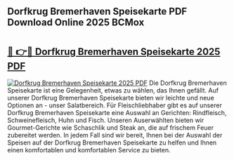 ## Dorfkrug Bremerhaven Speisekarte PDF Download Online 2025 BCMox

# <h2><a href="http://gca2g2.nevu.top/?p=Dorfkrug+Bremerhaven+Speisekarte">🔗 👉🔴 Dorfkrug Bremerhaven Speisekarte 2025 PDF</a></h2>

[![Dorfkrug Bremerhaven Speisekarte 2025 PDF](https://i.imgur.com/dBaPXMq.png)](http://gca2g2.nevu.top/?p=Dorfkrug+Bremerhaven+Speisekarte)
Die Dorfkrug Bremerhaven Speisekarte ist eine Gelegenheit, etwas zu wählen, das Ihnen gefällt. Auf unserer Dorfkrug Bremerhaven Speisekarte bieten wir leichte und neue Optionen an - unser Salatbereich. Für Fleischliebhaber gibt es auf unserer Dorfkrug Bremerhaven Speisekarte eine Auswahl an Gerichten: Rindfleisch, Schweinefleisch, Huhn und Fisch. Unseren Auserwählten bieten wir Gourmet-Gerichte wie Schaschlik und Steak an, die auf frischem Feuer zubereitet werden. In jedem Fall sind wir bereit, Ihnen bei der Auswahl der Speisen auf der Dorfkrug Bremerhaven Speisekarte zu helfen und Ihnen einen komfortablen und komfortablen Service zu bieten.
